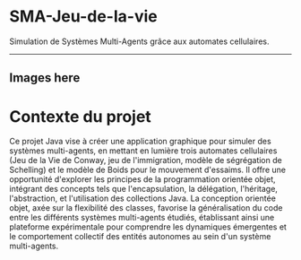# SMA-Jeu-de-la-vie
Simulation de Systèmes Multi-Agents grâce aux automates cellulaires.

---
Images here
---

# Contexte du projet

Ce projet Java vise à créer une application graphique pour simuler des systèmes multi-agents, en mettant en lumière trois automates cellulaires (Jeu de la Vie de Conway, jeu de l'immigration, modèle de ségrégation de Schelling) et le modèle de Boids pour le mouvement d'essaims. Il offre une opportunité d'explorer les principes de la programmation orientée objet, intégrant des concepts tels que l'encapsulation, la délégation, l'héritage, l'abstraction, et l'utilisation des collections Java. La conception orientée objet, axée sur la flexibilité des classes, favorise la généralisation du code entre les différents systèmes multi-agents étudiés, établissant ainsi une plateforme expérimentale pour comprendre les dynamiques émergentes et le comportement collectif des entités autonomes au sein d'un système multi-agents.
